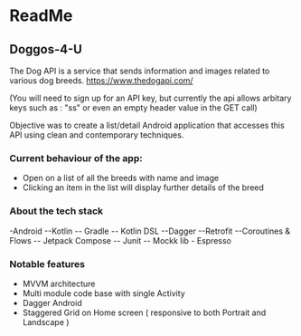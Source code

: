 # ReadMe

## Doggos-4-U

The Dog API is a service that sends information and images related to various dog breeds.
https://www.thedogapi.com/ 

(You will need to sign up for an API key, but currently the api allows arbitary keys such as : "ss" or even an empty header value in the GET call)

Objective was to create a list/detail Android application that accesses this API using clean and contemporary techniques.

### Current behaviour of the app:

- Open on a list of all the breeds with name and image
- Clicking an item in the list will display further details of the breed

### About the tech stack

-Android
  --Kotlin -- Gradle -- Kotlin DSL
    --Dagger --Retrofit --Coroutines & Flows
                                       -- Jetpack Compose
          -- Junit -- Mockk lib - Espresso

### Notable features

- MVVM architecture
- Multi module code base with single Activity
- Dagger Android
- Staggered Grid on Home screen ( responsive to both Portrait and Landscape )
